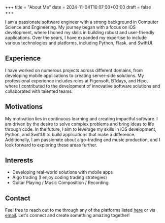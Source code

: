+++
title = "About Me"
date = 2024-11-04T10:07:00+03:00
draft = false
+++

I am a passionate software engineer with a strong background in Computer Science and Engineering. My journey began with a focus on iOS development, where I honed my skills in building robust and user-friendly applications. Over the years, I have expanded my expertise to include various technologies and platforms, including Python, Flask, and SwiftUI.

## Experience
I have worked on numerous projects across different domains, from developing mobile applications to creating server-side solutions. My professional experience includes roles at Figensoft, BTdays, and Hipo, where I contributed to the development of innovative software solutions and collaborated with talented teams.

## Motivations
My motivation lies in continuous learning and creating impactful software. I am driven by the desire to solve complex problems and bring ideas to life through code. In the future, I aim to leverage my skills in iOS development, Python, and SwiftUI to build applications that make a difference. Additionally, I am passionate about algo-trading and music production, and I look forward to exploring these areas further.

## Interests
- Developing real-world solutions with mobile apps
- Algo trading (I enjoy coding trading strategies)
- Guitar Playing / Music Composition / Recording

## Contact
Feel free to reach out to me through any of the platforms listed [here](/) or via [email](mailto:eray.diler@gmail.com). Let's connect and create something amazing together!